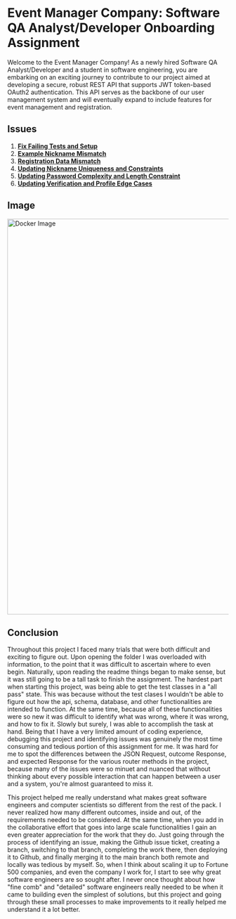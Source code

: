 # Event Manager Company: Software QA Analyst/Developer Onboarding Assignment

Welcome to the Event Manager Company! As a newly hired Software QA Analyst/Developer and a student in software engineering, you are embarking on an exciting journey to contribute to our project aimed at developing a secure, robust REST API that supports JWT token-based OAuth2 authentication. This API serves as the backbone of our user management system and will eventually expand to include features for event management and registration.

## Issues

1. [**Fix Failing Tests and Setup**](https://github.com/Rachwumi/ISHomework10Repo/issues/11) 
2. [**Example Nickname Mismatch**](https://github.com/Rachwumi/ISHomework10Repo/issues/3) 
3. [**Registration Data Mismatch**](https://github.com/Rachwumi/ISHomework10Repo/issues/5)
4. [**Updating Nickname Uniqueness and Constraints**](https://github.com/Rachwumi/ISHomework10Repo/issues/7)
5. [**Updating Password Complexity and Length Constraint**](https://github.com/Rachwumi/ISHomework10Repo/issues/9)
6. [**Updating Verification and Profile Edge Cases**](https://github.com/Rachwumi/ISHomework10Repo/issues/11)

## Image
<img width="901" alt="Docker Image" src="https://github.com/user-attachments/assets/e4912449-fbbb-4daf-884d-728b57f7c530">

## Conclusion
  Throughout this project I faced many trials that were both difficult and exciting to figure out. Upon opening the folder I was overloaded with information, to the point that it was difficult to ascertain where to even begin. Naturally, upon reading the readme things began to make sense, but it was still going to be a tall task to finish the assignment. The hardest part when starting this project, was being able to get the test classes in a "all pass" state. This was because without the test clases I wouldn't be able to figure out how the api, schema, database, and other functionalities are intended to function. At the same time, because all of these functionalities were so new it was difficult to identify what was wrong, where it was wrong, and how to fix it. Slowly but surely, I was able to accomplish the task at hand. Being that I have a very limited amount of coding experience, debugging this project and identifying issues was genuinely the most time consuming and tedious portion of this assignment for me. It was hard for me to spot the differences between the JSON Request, outcome Response, and expected Response for the various router methods in the project, because many of the issues were so minuet and nuanced that without thinking about every possible interaction that can happen between a user and a system, you're almost guaranteed to miss it.

  This project helped me really understand what makes great software engineers and computer scientists so different from the rest of the pack. I never realized how many different outcomes, inside and out, of the requirements needed to be considered. At the same time, when you add in the collaborative effort that goes into large scale functionalities I gain an even greater appreciation for the work that they do. Just going through the process of identifying an issue, making the Github issue ticket, creating a branch, switching to that branch, completing the work there, then deploying it to Github, and finally merging it to the main branch both remote and locally was tedious by myself. So, when I think about scaling it up to Fortune 500 companies, and even the company I work for, I start to see why great software engineers are so sought after. I never once thought about how "fine comb" and "detailed" software engineers really needed to be when it came to building even the simplest of solutions, but this project and going through these small processes to make improvements to it really helped me understand it a lot better.
